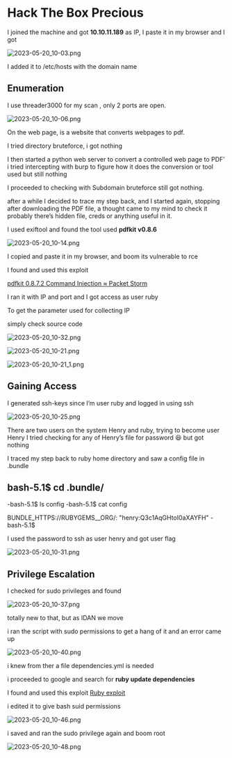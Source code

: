 # Hack The Box Precious

I joined the machine and got **10.10.11.189** as IP, I paste it in my browser and I got 

![2023-05-20_10-03.png](Hack%20The%20Box%20Precious%20fec6cf67dcae43dfb0f8276daf44ef77/2023-05-20_10-03.png)

I added it to /etc/hosts with the domain name

## Enumeration

I use threader3000 for my scan , only 2 ports are open.

![2023-05-20_10-06.png](Hack%20The%20Box%20Precious%20fec6cf67dcae43dfb0f8276daf44ef77/2023-05-20_10-06.png)

On the web page, is a website that converts webpages to pdf.

I tried directory bruteforce, i got nothing

I then started a python web server to convert a controlled web page to PDF’ i tried intercepting with burp to figure how it does the conversion or tool used but still nothing

I proceeded to checking with Subdomain bruteforce still got nothing.

after a while I decided to trace my step back, and I started again, stopping after downloading the PDF file, a thought came to my mind to check it probably there’s hidden file, creds or anything useful in it.

I used exiftool and found the tool used **pdfkit v0.8.6**

![2023-05-20_10-14.png](Hack%20The%20Box%20Precious%20fec6cf67dcae43dfb0f8276daf44ef77/2023-05-20_10-14.png)

I copied and paste it in my browser, and boom its vulnerable to rce

I found and used this exploit 

[pdfkit 0.8.7.2 Command Injection ≈ Packet Storm](https://packetstormsecurity.com/files/171746/pdfkit-0.8.7.2-Command-Injection.html)

I ran it with IP and port and I got access as user ruby

To get the parameter used for collecting IP

simply check source code

![2023-05-20_10-32.png](Hack%20The%20Box%20Precious%20fec6cf67dcae43dfb0f8276daf44ef77/2023-05-20_10-32.png)

![2023-05-20_10-21.png](Hack%20The%20Box%20Precious%20fec6cf67dcae43dfb0f8276daf44ef77/2023-05-20_10-21.png)

![2023-05-20_10-21_1.png](Hack%20The%20Box%20Precious%20fec6cf67dcae43dfb0f8276daf44ef77/2023-05-20_10-21_1.png)

## Gaining Access

I generated ssh-keys since I’m user ruby and logged in using ssh

![2023-05-20_10-25.png](Hack%20The%20Box%20Precious%20fec6cf67dcae43dfb0f8276daf44ef77/2023-05-20_10-25.png)

There are two users on the system Henry and ruby, trying to become user Henry I tried checking for any of Henry’s file for password 😆 but got nothing

I traced my step back to ruby home directory and saw a config file in .bundle

## bash-5.1$ cd .bundle/
-bash-5.1$ ls
config
-bash-5.1$ cat config

BUNDLE_HTTPS://RUBYGEMS__ORG/: "henry:Q3c1AqGHtoI0aXAYFH"
-bash-5.1$

I used the password to ssh as user henry and got user flag

![2023-05-20_10-31.png](Hack%20The%20Box%20Precious%20fec6cf67dcae43dfb0f8276daf44ef77/2023-05-20_10-31.png)

## Privilege Escalation

I checked for sudo privileges and found

![2023-05-20_10-37.png](Hack%20The%20Box%20Precious%20fec6cf67dcae43dfb0f8276daf44ef77/2023-05-20_10-37.png)

totally new to that, but as IDAN  we move

i ran the script with sudo permissions to get a hang of it and an error came up

![2023-05-20_10-40.png](Hack%20The%20Box%20Precious%20fec6cf67dcae43dfb0f8276daf44ef77/2023-05-20_10-40.png)

i knew from ther a file dependencies.yml is needed

i proceeded to google and search for **ruby update dependencies**

I found and used this exploit [Ruby exploit](https://exploit-notes.hdks.org/exploit/linux/privilege-escalation/ruby-privilege-escalation/)

i edited it to give bash suid permissions

![2023-05-20_10-46.png](Hack%20The%20Box%20Precious%20fec6cf67dcae43dfb0f8276daf44ef77/2023-05-20_10-46.png)

i saved and ran the sudo privilege again and boom root

![2023-05-20_10-48.png](Hack%20The%20Box%20Precious%20fec6cf67dcae43dfb0f8276daf44ef77/2023-05-20_10-48.png)